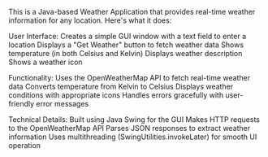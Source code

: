 This is a Java-based Weather Application that provides real-time weather information for any location. Here's what it does:

User Interface:
  Creates a simple GUI window with a text field to enter a location
  Displays a "Get Weather" button to fetch weather data
  Shows temperature (in both Celsius and Kelvin)
  Displays weather description
  Shows a weather icon
  
Functionality:
  Uses the OpenWeatherMap API to fetch real-time weather data
  Converts temperature from Kelvin to Celsius
  Displays weather conditions with appropriate icons
  Handles errors gracefully with user-friendly error messages
  
Technical Details:
  Built using Java Swing for the GUI
  Makes HTTP requests to the OpenWeatherMap API
  Parses JSON responses to extract weather information
  Uses multithreading (SwingUtilities.invokeLater) for smooth UI operation
